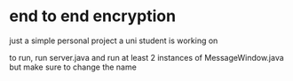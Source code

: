 # end to end encryption 

just a simple personal project a uni student is working on

to run, run server.java and run at least 2 instances of MessageWindow.java but make sure to change the name
